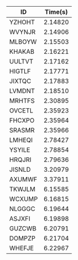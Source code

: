 |ID|Time(s)|
|-|-|
|YZHOHT|2.14820|
|WVYNJR|2.14906|
|MLBOYW|2.15503|
|KHAKAB|2.16221|
|UULTVT|2.17162|
|HIGTLF|2.17771|
|JIXTQC|2.17883|
|LVMDNT|2.18510|
|MRHTFS|2.30895|
|OVCETL|2.35923|
|FHCXPO|2.35964|
|SRASMR|2.35966|
|LMHEQI|2.78427|
|YSYILE|2.78854|
|HRQJRI|2.79636|
|JISNLD|3.20979|
|AXUMWF|3.37911|
|TKWJLM|6.15585|
|WCXUMP|6.16815|
|NLGGGC|6.19644|
|ASJXFI|6.19898|
|GUZCWB|6.20791|
|DOMPZP|6.21704|
|WHEFJE|6.22967|
